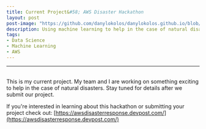 ```yaml
---
title: Current Project&#58; AWS Disaster Hackathon
layout: post
post-image: "https://github.com/danylokolos/danylokolos.github.io/blob/main/assets/images/Project05-AWS_Hackathon_v3.png?raw=true"
description: Using machine learning to help in the case of natural disasters.    
tags:
- Data Science
- Machine Learning
- AWS
---
```



---
<br>
This is my current project. My team and I are working on something exciting to help in the case of natural disasters. Stay tuned for details after we submit our project.

If you're interested in learning about this hackathon or submitting your project check out: [https://awsdisasterresponse.devpost.com/](https://awsdisasterresponse.devpost.com/)

